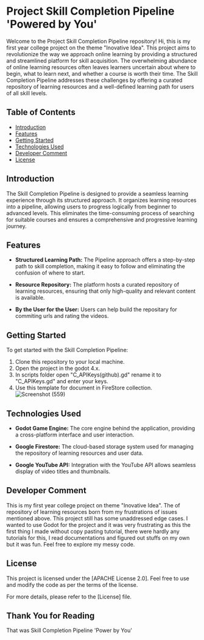 # Project Skill Completion Pipeline 'Powered by You'

Welcome to the Project Skill Completion Pipeline repository! Hi, this is my first year college project on the theme "Inovative Idea". This project aims to revolutionize the way we approach online learning by providing a structured and streamlined platform for skill acquisition. The overwhelming abundance of online learning resources often leaves learners uncertain about where to begin, what to learn next, and whether a course is worth their time. The Skill Completion Pipeline addresses these challenges by offering a curated repository of learning resources and a well-defined learning path for users of all skill levels.

## Table of Contents

- [Introduction](#introduction)
- [Features](#features)
- [Getting Started](#getting-started)
- [Technologies Used](#technologies-used)
- [Developer Comment](#developer-comment)
- [License](#license)

## Introduction

The Skill Completion Pipeline is designed to provide a seamless learning experience through its structured approach. It organizes learning resources into a pipeline, allowing users to progress logically from beginner to advanced levels. This eliminates the time-consuming process of searching for suitable courses and ensures a comprehensive and progressive learning journey.

## Features

- **Structured Learning Path:** The Pipeline approach offers a step-by-step path to skill completion, making it easy to follow and eliminating the confusion of where to start.

- **Resource Repository:** The platform hosts a curated repository of learning resources, ensuring that only high-quality and relevant content is available.

- **By the User for the User:** Users can help build the repositary for commiting urls and rating the videos.

## Getting Started

To get started with the Skill Completion Pipeline:

1. Clone this repository to your local machine.
2. Open the project in the godot 4.x.
3. In scripts folder open "C_APIKeys(github).gd" rename it to "C_APIKeys.gd" and enter your keys.
4. Use this template for document in FireStore collection. ![Screenshot (559)](https://github.com/VedantS-32/Project_SkillCompletionPipeline/assets/122535961/f7be7f40-7a86-4786-961f-2fbe96c9c605)

## Technologies Used

- **Godot Game Engine:** The core engine behind the application, providing a cross-platform interface and user interaction.

- **Google Firestore:** The cloud-based storage system used for managing the repository of learning resources and user data.

- **Google YouTube API:** Integration with the YouTube API allows seamless display of video titles and thumbnails.

## Developer Comment

This is my first year college project on theme "Inovative Idea". The of repository of learning resources born from my frustrations of issues mentioned above. This project still has some unaddressed edge cases. I wanted to use Godot for the project and it was very frustrating as this the first thing I made without copy pasting tutorial, there were hardly any tutorials for this, I read documentations and figured out stuffs on my own but it was fun. Feel free to explore my messy code.

## License

This project is licensed under the [APACHE License 2.0]. Feel free to use and modify the code as per the terms of the license.

For more details, please refer to the [License] file.

## Thank You for Reading
That was Skill Completion Pipeline 'Power by You'
